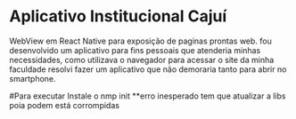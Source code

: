 # Aplicativo Institucional Cajuí
WebView em React Native para exposição de paginas prontas web. fou desenvolvido um aplicativo para fins pessoais que atenderia minhas necessidades, como utilizava o navegador para acessar  o site da minha faculdade resolvi fazer um aplicativo que não demoraria tanto para abrir no smartphone. 


#Para executar Instale o nmp init
**erro inesperado tem que atualizar a libs poia podem está corrompidas
